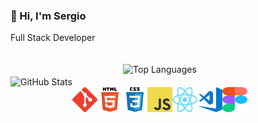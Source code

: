 ### 👋 Hi, I'm Sergio 
Full Stack Developer
<div style="display: flex; align-items: center;">
<!-- GitHub Stats -->
<div>
  <img alt="GitHub Stats" src="https://github-readme-stats.vercel.app/api?username=KaratSergio&show_icons=true&theme=react">
</div>

 <div style="display: flex; flex-direction: column; align-items: center; margin-top: 20px;">
<!-- Top Languages -->
<div>
  <img alt="Top Languages" src="https://github-readme-stats.vercel.app/api/top-langs/?username=KaratSergio&layout=compact&theme=react">
</div>

<!-- Icons -->
<div style="display: flex; margin-top: 20px;">
  <img src="./assets/git-logo.svg" alt="git" width="40" height="40"/> 
  <img src="./assets/html5-logo.svg" alt="html5" width="40" height="40"/>
  <img src="./assets/css3-logo.svg" alt="css3" width="40" height="40"/>
  <img src="./assets/js-logo.png" alt="javascript" width="40" height="40"/>
  <img src="./assets/react-icon.svg" alt="react" width="40" height="40"/>
  <img src="./assets/vscode-logo.png" alt="vscode" width="40" height="40"/>
  <img src="./assets/figma-logo.svg" alt="figma" width="40" height="40"/>
</div>

</div>
</div>
